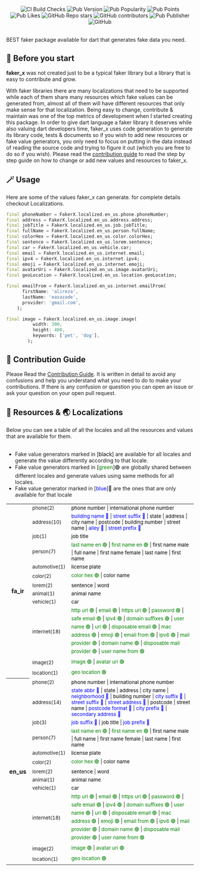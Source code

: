 <p align="center"> <img alt="CI Build Checks" src="https://img.shields.io/github/actions/workflow/status/easazade/faker_x/test.yaml?branch=master&style=flat-square"> <img alt="Pub Version" src="https://img.shields.io/pub/v/faker_x?style=flat-square"> <img alt="Pub Popularity" src="https://img.shields.io/pub/popularity/faker_x?style=flat-square"> <img alt="Pub Points" src="https://img.shields.io/pub/points/faker_x?style=flat-square"> <img alt="Pub Likes" src="https://img.shields.io/pub/likes/faker_x?style=flat-square"> <img alt="GitHub Repo stars" src="https://img.shields.io/github/stars/easazade/faker_x?style=flat-square"> <img alt="GitHub contributors" src="https://img.shields.io/github/contributors/easazade/faker_x?style=flat-square"> <img alt="Pub Publisher" src="https://img.shields.io/pub/publisher/faker_x?style=flat-square"> <img alt="GitHub" src="https://img.shields.io/github/license/easazade/faker_x?style=flat-square"> </p>

<br>
BEST faker package available for dart that generates fake data you need.
<br>

## 🚀 Before you start
**faker_x** was not created just to be a typical faker library but a library that is easy to contribute and grow.


With faker libraries there are many localizations that need to be supported while each of them share many resources which fake values can be generated from, almost all of them will have different resources that only make sense for that localization. Being easy to change, contribute & maintain was one of the top metrics of development when I started creating this package. In order to give dart language a faker library it deserves while also valuing dart developers time, faker_x uses code generation to generate its library code, tests & documents so if you wish to add new resources or fake value generators, you only need to focus on putting in the data instead of reading the source code and trying to figure it out (which you are free to do so if you wish). Please read the [contribution guide](CONTRIBUTING.md) to read the step by step guide on how to change or add new values and resources to faker_x.


## 🪄 Usage

Here are some of the values faker_x can generate. for complete details checkout Localizations.

```dart
final phoneNumber = FakerX.localized.en_us.phone.phoneNumber;
final address = FakerX.localized.en_us.address.address;
final jobTitle = FakerX.localized.en_us.job.jobTitle;
final fullName = FakerX.localized.en_us.person.fullName;
final colorHex = FakerX.localized.en_us.color.colorHex;
final sentence = FakerX.localized.en_us.lorem.sentence;
final car = FakerX.localized.en_us.vehicle.car;
final email = FakerX.localized.en_us.internet.email;
final ipv4 = FakerX.localized.en_us.internet.ipv4;
final emoji = FakerX.localized.en_us.internet.emoji;
final avatarUri = FakerX.localized.en_us.image.avatarUri;
final geoLocation = FakerX.localized.en_us.location.geoLocation;

final emailFrom = FakerX.localized.en_us.internet.emailFrom(
      firstName: 'alireza',
      lastName: 'easazade',
      provider: 'gmail.com',
    );

final image = FakerX.localized.en_us.image.image(
          width: 300,
          height: 400,
          keywords: ['pet', 'dog'],
        );    
```


## 📜 Contribution Guide
Please Read the [Contribution Guide](CONTRIBUTING.md). It is written in detail to avoid any confusions and help you understand what you need to do to make your contributions. If there is any confusion or question you can open an issue or ask your question on your open pull request.


## 💎 Resources & 🌏 Localizations

Below you can see a table of all the locales and all the resources and values that are available for them.<br><br>
- Fake value generators marked in [<span style="color:black">black</span>] are available for all locales and generate the value differently according to that locale.<br>
 - Fake value generators marked in [<span style="color:green">green</span>]🟢 are globally shared between different locales and generate values using same methods for all locales.<br>
- Fake value generator marked in [<span style="color:blue">blue</span>]🔵 are the ones that are only available for that locale<br>
<table>
<tr>
<th rowspan="12" scope="row">fa_ir</th>
<td><small>phone(2) </small></td>
<td><small><span style='color:black'>phone number</span> | <span style='color:black'>international phone number</span></small></td>
</tr>
<tr>
<td><small>address(10) </small></td>
<td><small><span style='color:blue'>building name 🔵</span> | <span style='color:blue'>street suffix 🔵</span> | <span style='color:black'>state</span> | <span style='color:black'>address</span> | <span style='color:black'>city name</span> | <span style='color:black'>postcode</span> | <span style='color:black'>building number</span> | <span style='color:black'>street name</span> | <span style='color:blue'>alley 🔵</span> | <span style='color:blue'>street prefix 🔵</span></small></td>
</tr>
<tr>
<td><small>job(1) </small></td>
<td><small><span style='color:black'>job title</span></small></td>
</tr>
<tr>
<td><small>person(7) </small></td>
<td><small><span style='color:green'>last name en 🟢</span> | <span style='color:green'>first name en 🟢</span> | <span style='color:black'>first name male</span> | <span style='color:black'>full name</span> | <span style='color:black'>first name female</span> | <span style='color:black'>last name</span> | <span style='color:black'>first name</span></small></td>
</tr>
<tr>
<td><small>automotive(1) </small></td>
<td><small><span style='color:black'>license plate</span></small></td>
</tr>
<tr>
<td><small>color(2) </small></td>
<td><small><span style='color:green'>color hex 🟢</span> | <span style='color:black'>color name</span></small></td>
</tr>
<tr>
<td><small>lorem(2) </small></td>
<td><small><span style='color:black'>sentence</span> | <span style='color:black'>word</span></small></td>
</tr>
<tr>
<td><small>animal(1) </small></td>
<td><small><span style='color:black'>animal name</span></small></td>
</tr>
<tr>
<td><small>vehicle(1) </small></td>
<td><small><span style='color:black'>car</span></small></td>
</tr>
<tr>
<td><small>internet(18) </small></td>
<td><small><span style='color:green'>http url 🟢</span> | <span style='color:green'>email 🟢</span> | <span style='color:green'>https url 🟢</span> | <span style='color:green'>password 🟢</span> | <span style='color:green'>safe email 🟢</span> | <span style='color:green'>ipv4 🟢</span> | <span style='color:green'>domain suffixes 🟢</span> | <span style='color:green'>user name 🟢</span> | <span style='color:green'>uri 🟢</span> | <span style='color:green'>disposable email 🟢</span> | <span style='color:green'>mac address 🟢</span> | <span style='color:green'>emoji 🟢</span> | <span style='color:green'>email from 🟢</span> | <span style='color:green'>ipv6 🟢</span> | <span style='color:green'>mail provider 🟢</span> | <span style='color:green'>domain name 🟢</span> | <span style='color:green'>disposable mail provider 🟢</span> | <span style='color:green'>user name from 🟢</span></small></td>
</tr>
<tr>
<td><small>image(2) </small></td>
<td><small><span style='color:green'>image 🟢</span> | <span style='color:green'>avatar uri 🟢</span></small></td>
</tr>
<tr>
<td><small>location(1) </small></td>
<td><small><span style='color:green'>geo location 🟢</span></small></td>
</tr>
<tr>
<th rowspan="12" scope="row">en_us</th>
<td><small>phone(2) </small></td>
<td><small><span style='color:black'>phone number</span> | <span style='color:black'>international phone number</span></small></td>
</tr>
<tr>
<td><small>address(14) </small></td>
<td><small><span style='color:blue'>state abbr 🔵</span> | <span style='color:black'>state</span> | <span style='color:black'>address</span> | <span style='color:black'>city name</span> | <span style='color:blue'>neighborhood 🔵</span> | <span style='color:black'>building number</span> | <span style='color:blue'>city suffix 🔵</span> | <span style='color:blue'>street suffix 🔵</span> | <span style='color:blue'>street address 🔵</span> | <span style='color:black'>postcode</span> | <span style='color:black'>street name</span> | <span style='color:blue'>postcode format 🔵</span> | <span style='color:blue'>city prefix 🔵</span> | <span style='color:blue'>secondary address 🔵</span></small></td>
</tr>
<tr>
<td><small>job(3) </small></td>
<td><small><span style='color:blue'>job suffix 🔵</span> | <span style='color:black'>job title</span> | <span style='color:blue'>job prefix 🔵</span></small></td>
</tr>
<tr>
<td><small>person(7) </small></td>
<td><small><span style='color:green'>last name en 🟢</span> | <span style='color:green'>first name en 🟢</span> | <span style='color:black'>first name male</span> | <span style='color:black'>full name</span> | <span style='color:black'>first name female</span> | <span style='color:black'>last name</span> | <span style='color:black'>first name</span></small></td>
</tr>
<tr>
<td><small>automotive(1) </small></td>
<td><small><span style='color:black'>license plate</span></small></td>
</tr>
<tr>
<td><small>color(2) </small></td>
<td><small><span style='color:green'>color hex 🟢</span> | <span style='color:black'>color name</span></small></td>
</tr>
<tr>
<td><small>lorem(2) </small></td>
<td><small><span style='color:black'>sentence</span> | <span style='color:black'>word</span></small></td>
</tr>
<tr>
<td><small>animal(1) </small></td>
<td><small><span style='color:black'>animal name</span></small></td>
</tr>
<tr>
<td><small>vehicle(1) </small></td>
<td><small><span style='color:black'>car</span></small></td>
</tr>
<tr>
<td><small>internet(18) </small></td>
<td><small><span style='color:green'>http url 🟢</span> | <span style='color:green'>email 🟢</span> | <span style='color:green'>https url 🟢</span> | <span style='color:green'>password 🟢</span> | <span style='color:green'>safe email 🟢</span> | <span style='color:green'>ipv4 🟢</span> | <span style='color:green'>domain suffixes 🟢</span> | <span style='color:green'>user name 🟢</span> | <span style='color:green'>uri 🟢</span> | <span style='color:green'>disposable email 🟢</span> | <span style='color:green'>mac address 🟢</span> | <span style='color:green'>emoji 🟢</span> | <span style='color:green'>email from 🟢</span> | <span style='color:green'>ipv6 🟢</span> | <span style='color:green'>mail provider 🟢</span> | <span style='color:green'>domain name 🟢</span> | <span style='color:green'>disposable mail provider 🟢</span> | <span style='color:green'>user name from 🟢</span></small></td>
</tr>
<tr>
<td><small>image(2) </small></td>
<td><small><span style='color:green'>image 🟢</span> | <span style='color:green'>avatar uri 🟢</span></small></td>
</tr>
<tr>
<td><small>location(1) </small></td>
<td><small><span style='color:green'>geo location 🟢</span></small></td>
</tr>
</table>


